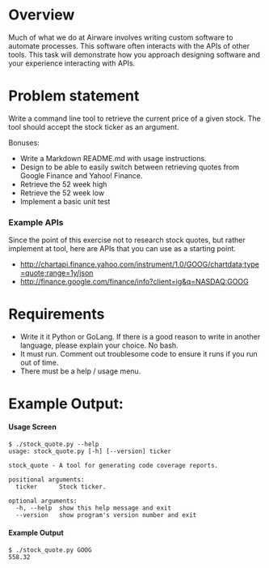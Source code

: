 # Overview

Much of what we do at Airware involves writing custom software to automate
processes.  This software often interacts with the APIs of other tools.  This
task will demonstrate how you approach designing software and your experience
interacting with APIs.

# Problem statement

Write a command line tool to retrieve the current price of a given stock. The
tool should accept the stock ticker as an argument.

Bonuses:

* Write a Markdown README.md with usage instructions.
* Design to be able to easily switch between retrieving quotes from Google
Finance and Yahoo! Finance.
* Retrieve the 52 week high
* Retrieve the 52 week low
* Implement a basic unit test

### Example APIs

Since the point of this exercise not to research stock quotes, but rather
implement at tool, here are APIs that you can use as a starting point.

* http://chartapi.finance.yahoo.com/instrument/1.0/GOOG/chartdata;type=quote;range=1y/json
* http://finance.google.com/finance/info?client=ig&q=NASDAQ:GOOG

# Requirements

* Write it it Python or GoLang.  If there is a good reason to write in another
language, please explain your choice.  No bash.
* It must run.  Comment out troublesome code to ensure it runs if you run out of
 time.
* There must be a help / usage menu.

# Example Output:

#### Usage Screen

```
$ ./stock_quote.py --help
usage: stock_quote.py [-h] [--version] ticker

stock_quote - A tool for generating code coverage reports.

positional arguments:
  ticker      Stock ticker.

optional arguments:
  -h, --help  show this help message and exit
  --version   show program's version number and exit
```

#### Example Output

```
$ ./stock_quote.py GOOG
558.32
```
